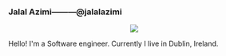 ### Jalal Azimi———@jalalazimi

<p style="text-align:center"><img src="https://media.giphy.com/media/du3J3cXyzhj75IOgvA/giphy.gif"/></p>

Hello! I'm a Software engineer. Currently I live in Dublin, Ireland.
